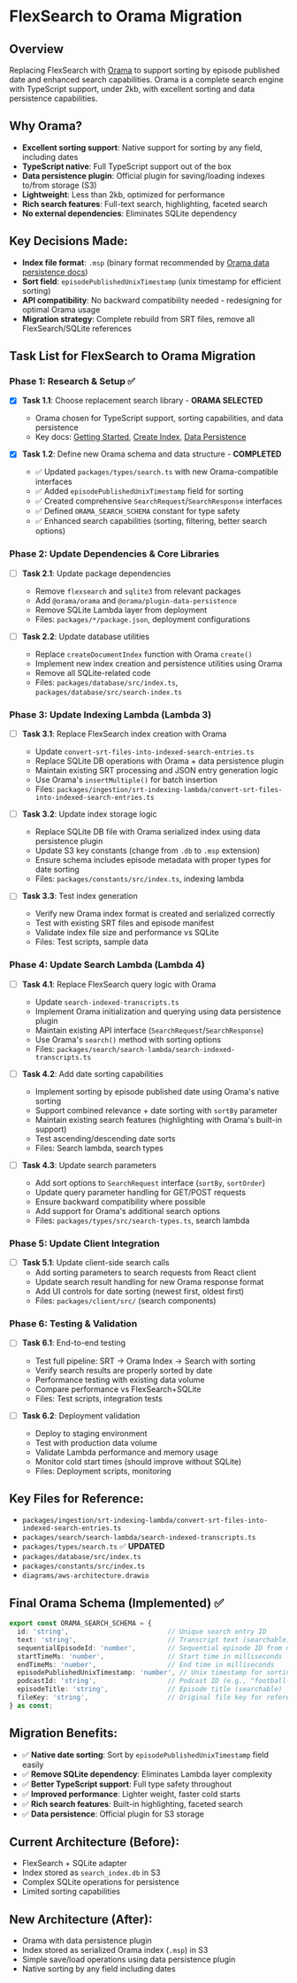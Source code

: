 # FlexSearch to Orama Migration

## Overview
Replacing FlexSearch with [Orama](https://github.com/oramasearch/orama) to support sorting by episode published date and enhanced search capabilities. Orama is a complete search engine with TypeScript support, under 2kb, with excellent sorting and data persistence capabilities.

## Why Orama?
- **Excellent sorting support**: Native support for sorting by any field, including dates
- **TypeScript native**: Full TypeScript support out of the box
- **Data persistence plugin**: Official plugin for saving/loading indexes to/from storage (S3)
- **Lightweight**: Less than 2kb, optimized for performance
- **Rich search features**: Full-text search, highlighting, faceted search
- **No external dependencies**: Eliminates SQLite dependency

## Key Decisions Made:
- **Index file format**: `.msp` (binary format recommended by [Orama data persistence docs](https://docs.orama.com/open-source/plugins/plugin-data-persistence#persisting-the-database-to-disk-server-usage))
- **Sort field**: `episodePublishedUnixTimestamp` (unix timestamp for efficient sorting)
- **API compatibility**: No backward compatibility needed - redesigning for optimal Orama usage
- **Migration strategy**: Complete rebuild from SRT files, remove all FlexSearch/SQLite references

## Task List for FlexSearch to Orama Migration

### Phase 1: Research & Setup ✅
- [x] **Task 1.1**: Choose replacement search library - **ORAMA SELECTED**
  - Orama chosen for TypeScript support, sorting capabilities, and data persistence
  - Key docs: [Getting Started](https://docs.orama.com/open-source), [Create Index](https://docs.orama.com/open-source/usage/create), [Data Persistence](https://docs.orama.com/open-source/plugins/plugin-data-persistence)

- [x] **Task 1.2**: Define new Orama schema and data structure - **COMPLETED**
  - ✅ Updated `packages/types/search.ts` with new Orama-compatible interfaces
  - ✅ Added `episodePublishedUnixTimestamp` field for sorting
  - ✅ Created comprehensive `SearchRequest`/`SearchResponse` interfaces
  - ✅ Defined `ORAMA_SEARCH_SCHEMA` constant for type safety
  - ✅ Enhanced search capabilities (sorting, filtering, better search options)

### Phase 2: Update Dependencies & Core Libraries
- [ ] **Task 2.1**: Update package dependencies
  - Remove `flexsearch` and `sqlite3` from relevant packages
  - Add `@orama/orama` and `@orama/plugin-data-persistence`
  - Remove SQLite Lambda layer from deployment
  - Files: `packages/*/package.json`, deployment configurations

- [ ] **Task 2.2**: Update database utilities
  - Replace `createDocumentIndex` function with Orama `create()`
  - Implement new index creation and persistence utilities using Orama
  - Remove all SQLite-related code
  - Files: `packages/database/src/index.ts`, `packages/database/src/search-index.ts`

### Phase 3: Update Indexing Lambda (Lambda 3)
- [ ] **Task 3.1**: Replace FlexSearch index creation with Orama
  - Update `convert-srt-files-into-indexed-search-entries.ts`
  - Replace SQLite DB operations with Orama + data persistence plugin
  - Maintain existing SRT processing and JSON entry generation logic
  - Use Orama's `insertMultiple()` for batch insertion
  - Files: `packages/ingestion/srt-indexing-lambda/convert-srt-files-into-indexed-search-entries.ts`

- [ ] **Task 3.2**: Update index storage logic
  - Replace SQLite DB file with Orama serialized index using data persistence plugin
  - Update S3 key constants (change from `.db` to `.msp` extension)
  - Ensure schema includes episode metadata with proper types for date sorting
  - Files: `packages/constants/src/index.ts`, indexing lambda

- [ ] **Task 3.3**: Test index generation
  - Verify new Orama index format is created and serialized correctly
  - Test with existing SRT files and episode manifest
  - Validate index file size and performance vs SQLite
  - Files: Test scripts, sample data

### Phase 4: Update Search Lambda (Lambda 4)
- [ ] **Task 4.1**: Replace FlexSearch query logic with Orama
  - Update `search-indexed-transcripts.ts`
  - Implement Orama initialization and querying using data persistence plugin
  - Maintain existing API interface (`SearchRequest`/`SearchResponse`)
  - Use Orama's `search()` method with sorting options
  - Files: `packages/search/search-lambda/search-indexed-transcripts.ts`

- [ ] **Task 4.2**: Add date sorting capabilities
  - Implement sorting by episode published date using Orama's native sorting
  - Support combined relevance + date sorting with `sortBy` parameter
  - Maintain existing search features (highlighting with Orama's built-in support)
  - Test ascending/descending date sorts
  - Files: Search lambda, search types

- [ ] **Task 4.3**: Update search parameters
  - Add sort options to `SearchRequest` interface (`sortBy`, `sortOrder`)
  - Update query parameter handling for GET/POST requests
  - Ensure backward compatibility where possible
  - Add support for Orama's additional search options
  - Files: `packages/types/src/search-types.ts`, search lambda

### Phase 5: Update Client Integration
- [ ] **Task 5.1**: Update client-side search calls
  - Add sorting parameters to search requests from React client
  - Update search result handling for new Orama response format
  - Add UI controls for date sorting (newest first, oldest first)
  - Files: `packages/client/src/` (search components)

### Phase 6: Testing & Validation
- [ ] **Task 6.1**: End-to-end testing
  - Test full pipeline: SRT → Orama Index → Search with sorting
  - Verify search results are properly sorted by date
  - Performance testing with existing data volume
  - Compare performance vs FlexSearch+SQLite
  - Files: Test scripts, integration tests

- [ ] **Task 6.2**: Deployment validation
  - Deploy to staging environment
  - Test with production data volume
  - Validate Lambda performance and memory usage
  - Monitor cold start times (should improve without SQLite)
  - Files: Deployment scripts, monitoring

## Key Files for Reference:
- `packages/ingestion/srt-indexing-lambda/convert-srt-files-into-indexed-search-entries.ts`
- `packages/search/search-lambda/search-indexed-transcripts.ts`
- `packages/types/search.ts` ✅ **UPDATED**
- `packages/database/src/index.ts`
- `packages/constants/src/index.ts`
- `diagrams/aws-architecture.drawio`

## Final Orama Schema (Implemented) ✅
```typescript
export const ORAMA_SEARCH_SCHEMA = {
  id: 'string',                         // Unique search entry ID
  text: 'string',                       // Transcript text (searchable)
  sequentialEpisodeId: 'number',        // Sequential episode ID from manifest
  startTimeMs: 'number',                // Start time in milliseconds
  endTimeMs: 'number',                  // End time in milliseconds
  episodePublishedUnixTimestamp: 'number', // Unix timestamp for sorting by date
  podcastId: 'string',                  // Podcast ID (e.g., "football-cliches")
  episodeTitle: 'string',               // Episode title (searchable)
  fileKey: 'string',                    // Original file key for reference
} as const;
```

## Migration Benefits:
- ✅ **Native date sorting**: Sort by `episodePublishedUnixTimestamp` field easily
- ✅ **Remove SQLite dependency**: Eliminates Lambda layer complexity
- ✅ **Better TypeScript support**: Full type safety throughout
- ✅ **Improved performance**: Lighter weight, faster cold starts
- ✅ **Rich search features**: Built-in highlighting, faceted search
- ✅ **Data persistence**: Official plugin for S3 storage

## Current Architecture (Before):
- FlexSearch + SQLite adapter
- Index stored as `search_index.db` in S3
- Complex SQLite operations for persistence
- Limited sorting capabilities

## New Architecture (After):
- Orama with data persistence plugin
- Index stored as serialized Orama index (`.msp`) in S3
- Simple save/load operations using data persistence plugin
- Native sorting by any field including dates 